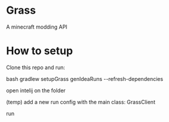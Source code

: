 # Grass
A minecraft modding API


# How to setup

Clone this repo and run:

bash gradlew setupGrass genIdeaRuns --refresh-dependencies

open intelij on the folder

(temp) add a new run config with the main class: GrassClient

run